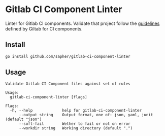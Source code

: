 # Gitlab CI Component Linter

Linter for Gitlab CI components. Validate that project follow the [guidelines](https://docs.gitlab.com/ee/ci/components/#directory-structure) defined by Giltab for CI components.

## Install

```bash
go install github.com/sapher/gitlab-ci-component-linter
```

## Usage

```
Validate Gitlab CI Component files against set of rules

Usage:
  gitlab-ci-component-linter [flags]

Flags:
  -h, --help             help for gitlab-ci-component-linter
      --output string    Output format, one of: json, yaml, junit (default "json")
      --soft-fail        Wether to fail or not on error
      --workdir string   Working directory (default ".")
```
